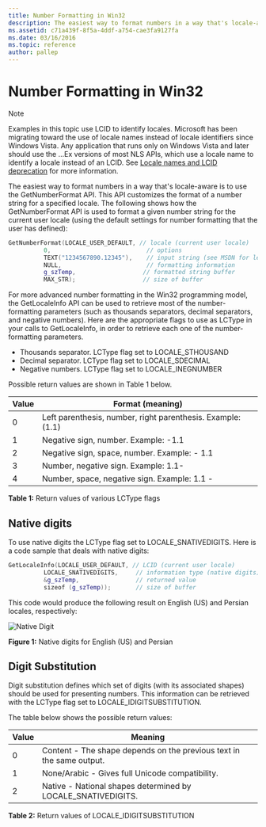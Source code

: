 ```yaml
---
title: Number Formatting in Win32
description: The easiest way to format numbers in a way that's locale-aware is to use the GetNumberFormat API.
ms.assetid: c71a439f-8f5a-4ddf-a754-cae3fa9127fa
ms.date: 03/16/2016
ms.topic: reference
author: pallep
---
```


# Number Formatting in Win32

> [!NOTE]
> Examples in this topic use LCID to identify locales.
> Microsoft has been migrating toward the use of locale names instead of locale identifiers since Windows Vista.
> Any application that runs only on Windows Vista and later should use the ...Ex versions of most NLS APIs,
> which use a locale name to identify a locale instead of an LCID.
> See [Locale names and LCID deprecation](locale-names.md) for more information.

The easiest way to format numbers in a way that's locale-aware is to use the GetNumberFormat API.
This API customizes the format of a number string for a specified locale.
The following shows how the GetNumberFormat API is used to format a given number string for the current user locale (using the default settings for number formatting that the user has defined):

```cpp
GetNumberFormat(LOCALE_USER_DEFAULT, // locale (current user locale)
          0,                           // options
          TEXT("1234567890.12345"),    // input string (see MSDN for legal chars)
          NULL,                        // formatting information
          g_szTemp,                   // formatted string buffer
          MAX_STR);                   // size of buffer
```

For more advanced number formatting in the Win32 programming model, the GetLocaleInfo API can be used to retrieve most of the number-formatting parameters (such as thousands separators, decimal separators, and negative numbers).
Here are the appropriate flags to use as LCType in your calls to GetLocaleInfo, in order to retrieve each one of the number-formatting parameters.

- Thousands separator. LCType flag set to LOCALE_STHOUSAND
- Decimal separator. LCType flag set to LOCALE_SDECIMAL
- Negative numbers. LCType flag set to LOCALE_INEGNUMBER

Possible return values are shown in Table 1 below.

| Value | Format (meaning) |
| --- | --- |
| 0 | Left parenthesis, number, right parenthesis. Example: (1.1) |
| 1 | Negative sign, number. Example: -1.1 |
| 2 | Negative sign, space, number. Example: - 1.1 |
| 3 | Number, negative sign. Example: 1.1- |
| 4 | Number, space, negative sign. Example: 1.1 - |

**Table 1:** Return values of various LCType flags

## Native digits

To use native digits the LCType flag set to LOCALE_SNATIVEDIGITS.
Here is a code sample that deals with native digits:

```cpp
GetLocaleInfo(LOCALE_USER_DEFAULT, // LCID (current user locale)
          LOCALE_SNATIVEDIGITS,     // information type (native digits)
          &g_szTemp,                // returned value
          sizeof (g_szTemp));       // size of buffer
```

This code would produce the following result on English (US) and Persian locales, respectively:

![Native Digit](/globalization/locale/images/Native_Digits.jpg "Native Digit")

**Figure 1:** Native digits for English (US) and Persian

## Digit Substitution

Digit substitution defines which set of digits (with its associated shapes) should be used for presenting numbers.
This information can be retrieved with the LCType flag set to LOCALE_IDIGITSUBSTITUTION.

The table below shows the possible return values:

| Value | Meaning |
| --- | --- |
| 0 | Content - The shape depends on the previous text in the same output. |
| 1 | None/Arabic - Gives full Unicode compatibility. |
| 2 | Native - National shapes determined by LOCALE_SNATIVEDIGITS. |

**Table 2:** Return values of LOCALE_IDIGITSUBSTITUTION
